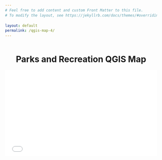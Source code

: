 ```yaml
---
# Feel free to add content and custom Front Matter to this file.
# To modify the layout, see https://jekyllrb.com/docs/themes/#overriding-theme-defaults

layout: default
permalink: /qgis-map-4/
---
```


<pre>
</pre>

<h1 style="text-align:center">Parks and Recreation QGIS Map</h1>

<style>
.video-holder {
  position: relative;
  width: 100%;
  height: 0;
  padding-bottom: 56.25%;
  overflow: hidden;
}
.video-holder iframe {
  position: absolute;
  top: 0;
  left: 0;
  width: 100%;
  height: 100%;
}
</style>

<div class="video-holder">
  <iframe width="560"
          height="315"
          src="/qgis-maps/Sig_planted_census_parks_rec/index.html"
          frameborder="0"
          allowfullscreen></iframe>
          <img src="/images/legend.png" width="300" height="275" align="right" style="padding-right: 1.5em;">
</div>

